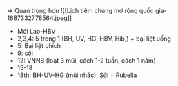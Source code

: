 => Quan trọng hơn
![[Lịch tiêm chủng mở rộng quốc gia-1687332778564.jpeg]]
- Mới Lao-HBV
- 2,3,4: 5 trong 1 (BH, UV, HG, HBV, Hib,) + bại liệt uống
- 5: Bại liệt chích
- 9: sời
- 12: VNNB (loạt 3 mũi, cách 1-2 tuần, cách 1 năm)
- 15-18
- 18th: BH-UV-HG (mũi nhắc), Sởi + Rubella

